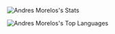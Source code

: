 
![Andres Morelos's Stats](https://github-readme-stats.vercel.app/api?username=andresmorelos&count_private=true&show_icons=true&theme=tokyonight)


![Andres Morelos's Top Languages](https://github-readme-stats.vercel.app/api/top-langs/?username=andresmorelos&layout=compact&hide=tex,html,css)
